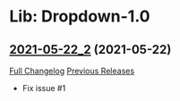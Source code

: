 # Lib: Dropdown-1.0

## [2021-05-22_2](https://github.com/neotron/WoW-LibDropDown/tree/2021-05-22_2) (2021-05-22)
[Full Changelog](https://github.com/neotron/WoW-LibDropDown/compare/2021-05-22...2021-05-22_2) [Previous Releases](https://github.com/neotron/WoW-LibDropDown/releases)

- Fix issue #1  
